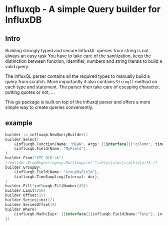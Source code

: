 # Influxqb - A simple Query builder for InfluxDB

## Intro

Building strongly typed and secure InfluxQL queries from string is not always an easy task
You have to take care of the sanitization, keep the distinction between function, identifier, numbers and string literals
to build a valid query. 

The influxQL parser contains all the required types to manually build a query from scratch. More importantly it also contains 
`String()` method on each type and statement. The parser then take care of escaping character, putting quotes or not, ...

This go package is built on top of the influxql parser and offers a more simple way to create queries conveniently.  

## example 
```go
builder := influxqb.NewQueryBuilder()
builder.Select(
    &influxqb.Function{Name: "MEAN", Args: []interface{}{"colomn", time.Now(), 45.36, dur}},
    &influxqb.Field{Name: "MyField"},
)
builder.From("XTC_OLD'sk")
//builder.FromRegex(regexp.MustCompile(`^\d+(ns|u|ms|s|m|h|d|w)?$`))
builder.GroupBy(
    &influxqb.Field{Name: "GroupByField"},
    &influxqb.TimeSampling{Interval: dur},
)
builder.Fill(influxqb.FillNumber{45})
builder.Limit(250)
builder.Offset(15)
builder.SeriesLimit(2)
builder.SeriesOffset(8)
builder.Where(
    &influxqb.Math{Expr: []interface{}{influxqb.Field{Name:"Tptp"}, influxql.EQ, "data", influxql.AND, "ooo", influxql.EQ, 16.55},
})
```